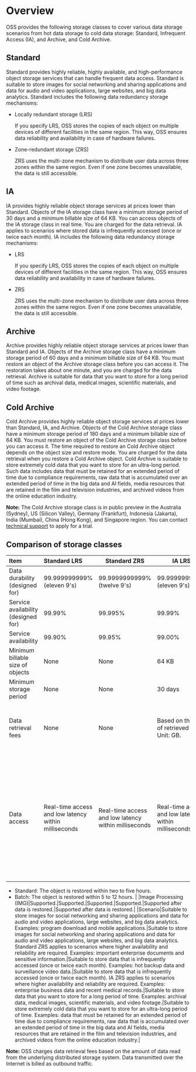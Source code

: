 # Overview

OSS provides the following storage classes to cover various data storage scenarios from hot data storage to cold data storage: Standard, Infrequent Access \(IA\), and Archive, and Cold Archive.

## Standard

Standard provides highly reliable, highly available, and high-performance object storage services that can handle frequent data access. Standard is suitable to store images for social networking and sharing applications and data for audio and video applications, large websites, and big data analytics. Standard includes the following data redundancy storage mechanisms:

-   Locally redundant storage \(LRS\)

    If you specify LRS, OSS stores the copies of each object on multiple devices of different facilities in the same region. This way, OSS ensures data reliability and availability in case of hardware failures.

-   Zone-redundant storage \(ZRS\)

    ZRS uses the multi-zone mechanism to distribute user data across three zones within the same region. Even if one zone becomes unavailable, the data is still accessible.


## IA

IA provides highly reliable object storage services at prices lower than Standard. Objects of the IA storage class have a minimum storage period of 30 days and a minimum billable size of 64 KB. You can access objects of the IA storage class in real time. You are charged for the data retrieval. IA applies to scenarios where stored data is infrequently accessed \(once or twice each month\). IA includes the following data redundancy storage mechanisms:

-   LRS

    If you specify LRS, OSS stores the copies of each object on multiple devices of different facilities in the same region. This way, OSS ensures data reliability and availability in case of hardware failures.

-   ZRS

    ZRS uses the multi-zone mechanism to distribute user data across three zones within the same region. Even if one zone becomes unavailable, the data is still accessible.


## Archive

Archive provides highly reliable object storage services at prices lower than Standard and IA. Objects of the Archive storage class have a minimum storage period of 60 days and a minimum billable size of 64 KB. You must restore an object of the Archive storage class before you can access it. The restoration takes about one minute, and you are charged for the data retrieval. Archive is suitable for data that you want to store for a long period of time such as archival data, medical images, scientific materials, and video footage.

## Cold Archive

Cold Archive provides highly reliable object storage services at prices lower than Standard, IA, and Archive. Objects of the Cold Archive storage class have a minimum storage period of 180 days and a minimum billable size of 64 KB. You must restore an object of the Cold Archive storage class before you can access it. The time required to restore an Cold Archive object depends on the object size and restore mode. You are charged for the data retrieval when you restore a Cold Archive object. Cold Archive is suitable to store extremely cold data that you want to store for an ultra-long period. Such data includes data that must be retained for an extended period of time due to compliance requirements, raw data that is accumulated over an extended period of time in the big data and AI fields, media resources that are retained in the film and television industries, and archived videos from the online education industry.

**Note:** The Cold Archive storage class is in public preview in the Australia \(Sydney\), US \(Silicon Valley\), Germany \(Frankfurt\), Indonesia \(Jakarta\), India \(Mumbai\), China \(Hong Kong\), and Singapore region. You can contact [technical support](https://workorder-intl.console.aliyun.com/#/ticket/createIndex) to apply for a trial.

## Comparison of storage classes

|Item|Standard LRS|Standard ZRS|IA LRS|IA ZRS|Archive|Cold Archive|
|:---|:-----------|------------|------|:-----|:------|------------|
|Data durability \(designed for\)|99.999999999% \(eleven 9's\)|99.9999999999% \(twelve 9's\)|99.999999999% \(eleven 9's\)|99.9999999999% \(twelve 9's\)|99.999999999% \(eleven 9's\)|99.999999999% \(eleven 9's\)|
|Service availability \(designed for\)|99.99%|99.995%|99.99%|99.995%|99.99% \(restored data\)|99.99% \(restored data\)|
|Service availability|99.90%|99.95%|99.00%|99.50%|99.00% \(restored data\)|99.00% \(restored data\)|
|Minimum billable size of objects|None|None|64 KB|64 KB|64 KB|64 KB|
|Minimum storage period|None|None|30 days|30 days|60 days|180 days|
|Data retrieval fees|None|None|Based on the size of retrieved data. Unit: GB.|Based on the size of retrieved data. Unit: GB.|Based on the size of restored data. Unit: GB.|Based on the size of restored data and the data retrieval capability that is selected. Unit: GB.|
|Data access|Real-time access and low latency within milliseconds|Real-time access and low latency within milliseconds|Real-time access and low latency within milliseconds|Real-time access and low latency within milliseconds|Supported after data is restored. It takes one minute for data to be restored.|You must restore a Cold Archive object before you can read it. The time required to restore a Cold Archive object to the readable state is determined based on the restoration priority of the object: -   Expedited: The object is restored within one hour.
-   Standard: The object is restored within two to five hours.
-   Batch: The object is restored within 5 to 12 hours. |
|Image Processing \(IMG\)|Supported.|Supported.|Supported.|Supported.|Supported after data is restored.|Supported after data is restored.|
|Scenario|Suitable to store images for social networking and sharing applications and data for audio and video applications, large websites, and big data analytics. Examples: program download and mobile applications.|Suitable to store images for social networking and sharing applications and data for audio and video applications, large websites, and big data analytics. Standard ZRS applies to scenarios where higher availability and reliability are required. Examples: important enterprise documents and sensitive information.|Suitable to store data that is infrequently accessed \(once or twice each month\). Examples: hot backup data and surveillance video data.|Suitable to store data that is infrequently accessed \(once or twice each month\). IA ZRS applies to scenarios where higher availability and reliability are required. Examples: enterprise business data and recent medical records.|Suitable to store data that you want to store for a long period of time. Examples: archival data, medical images, scientific materials, and video footage.|Suitable to store extremely cold data that you want to store for an ultra-long period of time. Examples: data that must be retained for an extended period of time due to compliance requirements, raw data that is accumulated over an extended period of time in the big data and AI fields, media resources that are retained in the film and television industries, and archived videos from the online education industry.|

**Note:** OSS charges data retrieval fees based on the amount of data read from the underlying distributed storage system. Data transmitted over the Internet is billed as outbound traffic.

